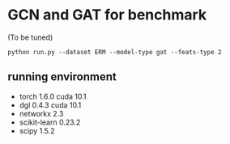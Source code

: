 # GCN and GAT for benchmark

(To be tuned)

```
python run.py --dataset ERM --model-type gat --feats-type 2
```

## running environment

* torch 1.6.0 cuda 10.1
* dgl 0.4.3 cuda 10.1
* networkx 2.3
* scikit-learn 0.23.2
* scipy 1.5.2
